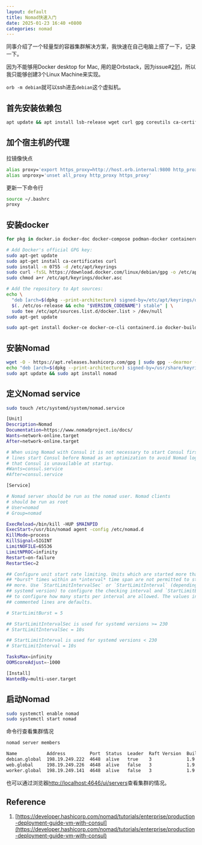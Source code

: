 ```yaml
---
layout: default
title: Nomad快速入门
date: 2025-01-23 16:40 +0800
categories: nomad
---
```


同事介绍了一个轻量型的容器集群解决方案，我快速在自己电脑上搭了一下，记录一下。

因为不能够用Docker desktop for Mac, 用的是Orbstack，因为issue#[291](https://github.com/orbstack/orbstack/issues/291)，所以我只能够创建3个Linux Machine来实现。

`orb -m debian`就可以ssh进去`debian`这个虚拟机。

## 首先安装依赖包

```bash
apt update && apt install lsb-release wget curl gpg coreutils ca-certificates
```

## 加个宿主机的代理

拉镜像快点

```bash
alias proxy='export https_proxy=http://host.orb.internal:9800 http_proxy=http://host.orb.internal:9800 all_proxy=socks5://host.orb.internal:9800'
alias unproxy='unset all_proxy http_proxy https_proxy'
```

更新一下命令行

```bash
source ~/.bashrc
proxy
```

## 安装docker

```bash
for pkg in docker.io docker-doc docker-compose podman-docker containerd runc; do sudo apt-get remove $pkg; done

# Add Docker's official GPG key:
sudo apt-get update
sudo apt-get install ca-certificates curl
sudo install -m 0755 -d /etc/apt/keyrings
sudo curl -fsSL https://download.docker.com/linux/debian/gpg -o /etc/apt/keyrings/docker.asc
sudo chmod a+r /etc/apt/keyrings/docker.asc

# Add the repository to Apt sources:
echo \
  "deb [arch=$(dpkg --print-architecture) signed-by=/etc/apt/keyrings/docker.asc] https://download.docker.com/linux/debian \
  $(. /etc/os-release && echo "$VERSION_CODENAME") stable" | \
  sudo tee /etc/apt/sources.list.d/docker.list > /dev/null
sudo apt-get update

sudo apt-get install docker-ce docker-ce-cli containerd.io docker-buildx-plugin docker-compose-plugin
```

## 安装Nomad

```bash
wget -O - https://apt.releases.hashicorp.com/gpg | sudo gpg --dearmor -o /usr/share/keyrings/hashicorp-archive-keyring.gpg
echo "deb [arch=$(dpkg --print-architecture) signed-by=/usr/share/keyrings/hashicorp-archive-keyring.gpg] https://apt.releases.hashicorp.com $(lsb_release -cs) main" | sudo tee /etc/apt/sources.list.d/hashicorp.list
sudo apt update && sudo apt install nomad
```

## 定义Nomad service

```bash
sudo touch /etc/systemd/system/nomad.service
```


```bash
[Unit]
Description=Nomad
Documentation=https://www.nomadproject.io/docs/
Wants=network-online.target
After=network-online.target

# When using Nomad with Consul it is not necessary to start Consul first. These
# lines start Consul before Nomad as an optimization to avoid Nomad logging
# that Consul is unavailable at startup.
#Wants=consul.service
#After=consul.service

[Service]

# Nomad server should be run as the nomad user. Nomad clients
# should be run as root
# User=nomad
# Group=nomad

ExecReload=/bin/kill -HUP $MAINPID
ExecStart=/usr/bin/nomad agent -config /etc/nomad.d
KillMode=process
KillSignal=SIGINT
LimitNOFILE=65536
LimitNPROC=infinity
Restart=on-failure
RestartSec=2

## Configure unit start rate limiting. Units which are started more than
## *burst* times within an *interval* time span are not permitted to start any
## more. Use `StartLimitIntervalSec` or `StartLimitInterval` (depending on
## systemd version) to configure the checking interval and `StartLimitBurst`
## to configure how many starts per interval are allowed. The values in the
## commented lines are defaults.

# StartLimitBurst = 5

## StartLimitIntervalSec is used for systemd versions >= 230
# StartLimitIntervalSec = 10s

## StartLimitInterval is used for systemd versions < 230
# StartLimitInterval = 10s

TasksMax=infinity
OOMScoreAdjust=-1000

[Install]
WantedBy=multi-user.target
```

## 启动Nomad

```bash
sudo systemctl enable nomad
sudo systemctl start nomad
```

命令行查看集群情况

```bash
nomad server members

Name           Address         Port  Status  Leader  Raft Version  Build  Datacenter  Region
debian.global  198.19.249.222  4648  alive   true    3             1.9.5  dc1         global
web.global     198.19.249.226  4648  alive   false   3             1.9.5  dc1         global
worker.global  198.19.249.141  4648  alive   false   3             1.9.5  dc1         global
```

也可以通过浏览器[http://localhost:4646/ui/servers](http://localhost:4646/ui/servers)查看集群的情况。

## Reference

1. [https://developer.hashicorp.com/nomad/tutorials/enterprise/production-deployment-guide-vm-with-consul](https://developer.hashicorp.com/nomad/tutorials/enterprise/production-deployment-guide-vm-with-consul)
